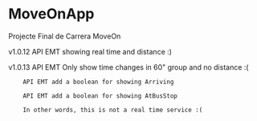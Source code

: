 # MoveOnApp
Projecte Final de Carrera MoveOn

v1.0.12 API EMT showing real time and distance :)

v1.0.13 API EMT Only show time changes in 60" group and no distance :(

        API EMT add a boolean for showing Arriving

        API EMT add a boolean for showing AtBusStop

        In other words, this is not a real time service :(


